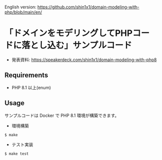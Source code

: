 English version: https://github.com/shin1x1/domain-modeling-with-php/blob/main/en/

# 「ドメインをモデリングしてPHPコードに落とし込む」サンプルコード

* 発表資料: https://speakerdeck.com/shin1x1/domain-modeling-with-php8


## Requirements

* PHP 8.1 以上(enum)

## Usage

サンプルコードは Docker で PHP 8.1 環境が構築できます。

* 環境構築

```shell
$ make
```

* テスト実装

```shell
$ make test
```


